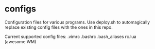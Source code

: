 configs
=======

Configuration files for various programs. Use deploy.sh to automagically replace existing config files with the ones in this repo.

Current supported config files:
  .vimrc
  .bashrc
  .bash_aliases
  rc.lua (awesome WM)
